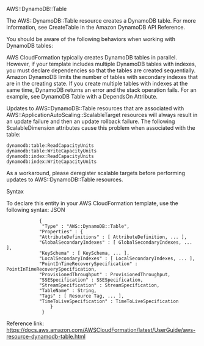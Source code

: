 AWS::DynamoDB::Table

The AWS::DynamoDB::Table resource creates a DynamoDB table. For more information, see CreateTable in the Amazon DynamoDB API Reference.

You should be aware of the following behaviors when working with DynamoDB tables:

AWS CloudFormation typically creates DynamoDB tables in parallel. However, if your template includes multiple DynamoDB tables with indexes, you must declare dependencies so that the tables are created sequentially. Amazon DynamoDB limits the number of tables with secondary indexes that are in the creating state. If you create multiple tables with indexes at the same time, DynamoDB returns an error and the stack operation fails. For an example, see DynamoDB Table with a DependsOn Attribute.

Updates to AWS::DynamoDB::Table resources that are associated with AWS::ApplicationAutoScaling::ScalableTarget resources will always result in an update failure and then an update rollback failure. The following ScalableDimension attributes cause this problem when associated with the table:

    dynamodb:table:ReadCapacityUnits
    dynamodb:table:WriteCapacityUnits
    dynamodb:index:ReadCapacityUnits
    dynamodb:index:WriteCapacityUnits
As a workaround, please deregister scalable targets before performing updates to AWS::DynamoDB::Table resources.

Syntax

To declare this entity in your AWS CloudFormation template, use the following syntax:
JSON

                {
                 "Type" : "AWS::DynamoDB::Table",
                "Properties" : {
                "AttributeDefinitions" : [ AttributeDefinition, ... ],
                "GlobalSecondaryIndexes" : [ GlobalSecondaryIndexes, ... ],
                "KeySchema" : [ KeySchema, ... ],
                "LocalSecondaryIndexes" : [ LocalSecondaryIndexes, ... ],
                "PointInTimeRecoverySpecification" : PointInTimeRecoverySpecification,
                "ProvisionedThroughput" : ProvisionedThroughput,
                "SSESpecification" : SSESpecification,
                "StreamSpecification" : StreamSpecification,
                "TableName" : String,
                "Tags" : [ Resource Tag, ... ],
                "TimeToLiveSpecification" : TimeToLiveSpecification
                    }
                 }


Reference link:
  https://docs.aws.amazon.com/AWSCloudFormation/latest/UserGuide/aws-resource-dynamodb-table.html

